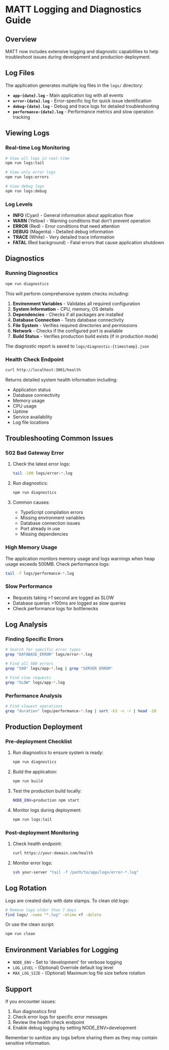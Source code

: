 # MATT Logging and Diagnostics Guide

## Overview

MATT now includes extensive logging and diagnostic capabilities to help troubleshoot issues during development and production deployment.

## Log Files

The application generates multiple log files in the `logs/` directory:

- **`app-{date}.log`** - Main application log with all events
- **`error-{date}.log`** - Error-specific log for quick issue identification
- **`debug-{date}.log`** - Debug and trace logs for detailed troubleshooting
- **`performance-{date}.log`** - Performance metrics and slow operation tracking

## Viewing Logs

### Real-time Log Monitoring

```bash
# View all logs in real-time
npm run logs:tail

# View only error logs
npm run logs:errors

# View debug logs
npm run logs:debug
```

### Log Levels

- **INFO** (Cyan) - General information about application flow
- **WARN** (Yellow) - Warning conditions that don't prevent operation
- **ERROR** (Red) - Error conditions that need attention
- **DEBUG** (Magenta) - Detailed debug information
- **TRACE** (White) - Very detailed trace information
- **FATAL** (Red background) - Fatal errors that cause application shutdown

## Diagnostics

### Running Diagnostics

```bash
npm run diagnostics
```

This will perform comprehensive system checks including:

1. **Environment Variables** - Validates all required configuration
2. **System Information** - CPU, memory, OS details
3. **Dependencies** - Checks if all packages are installed
4. **Database Connection** - Tests database connectivity
5. **File System** - Verifies required directories and permissions
6. **Network** - Checks if the configured port is available
7. **Build Status** - Verifies production build exists (if in production mode)

The diagnostic report is saved to `logs/diagnostic-{timestamp}.json`

### Health Check Endpoint

```bash
curl http://localhost:3001/health
```

Returns detailed system health information including:
- Application status
- Database connectivity
- Memory usage
- CPU usage
- Uptime
- Service availability
- Log file locations

## Troubleshooting Common Issues

### 502 Bad Gateway Error

1. Check the latest error logs:
   ```bash
   tail -100 logs/error-*.log
   ```

2. Run diagnostics:
   ```bash
   npm run diagnostics
   ```

3. Common causes:
   - TypeScript compilation errors
   - Missing environment variables
   - Database connection issues
   - Port already in use
   - Missing dependencies

### High Memory Usage

The application monitors memory usage and logs warnings when heap usage exceeds 500MB. Check performance logs:

```bash
tail -f logs/performance-*.log
```

### Slow Performance

- Requests taking >1 second are logged as SLOW
- Database queries >100ms are logged as slow queries
- Check performance logs for bottlenecks

## Log Analysis

### Finding Specific Errors

```bash
# Search for specific error types
grep "DATABASE_ERROR" logs/error-*.log

# Find all 500 errors
grep "500" logs/app-*.log | grep "SERVER ERROR"

# Find slow requests
grep "SLOW" logs/app-*.log
```

### Performance Analysis

```bash
# Find slowest operations
grep "duration" logs/performance-*.log | sort -k3 -n -r | head -20
```

## Production Deployment

### Pre-deployment Checklist

1. Run diagnostics to ensure system is ready:
   ```bash
   npm run diagnostics
   ```

2. Build the application:
   ```bash
   npm run build
   ```

3. Test the production build locally:
   ```bash
   NODE_ENV=production npm start
   ```

4. Monitor logs during deployment:
   ```bash
   npm run logs:tail
   ```

### Post-deployment Monitoring

1. Check health endpoint:
   ```bash
   curl https://your-domain.com/health
   ```

2. Monitor error logs:
   ```bash
   ssh your-server "tail -f /path/to/app/logs/error-*.log"
   ```

## Log Rotation

Logs are created daily with date stamps. To clean old logs:

```bash
# Remove logs older than 7 days
find logs/ -name "*.log" -mtime +7 -delete
```

Or use the clean script:

```bash
npm run clean
```

## Environment Variables for Logging

- `NODE_ENV` - Set to 'development' for verbose logging
- `LOG_LEVEL` - (Optional) Override default log level
- `MAX_LOG_SIZE` - (Optional) Maximum log file size before rotation

## Support

If you encounter issues:

1. Run diagnostics first
2. Check error logs for specific error messages
3. Review the health check endpoint
4. Enable debug logging by setting NODE_ENV=development

Remember to sanitize any logs before sharing them as they may contain sensitive information.